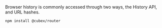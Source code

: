 Browser history is commonly accessed through two ways, the History API, and URL hashes.

    npm install @cubex/router
